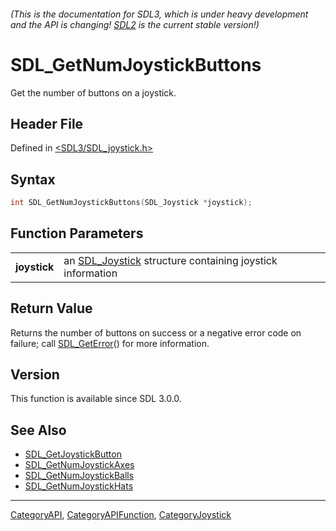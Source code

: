 ###### (This is the documentation for SDL3, which is under heavy development and the API is changing! [SDL2](https://wiki.libsdl.org/SDL2/) is the current stable version!)
# SDL_GetNumJoystickButtons

Get the number of buttons on a joystick.

## Header File

Defined in [<SDL3/SDL_joystick.h>](https://github.com/libsdl-org/SDL/blob/main/include/SDL3/SDL_joystick.h)

## Syntax

```c
int SDL_GetNumJoystickButtons(SDL_Joystick *joystick);
```

## Function Parameters

|                  |                                                                           |
| ---------------- | ------------------------------------------------------------------------- |
| **joystick**     | an [SDL_Joystick](SDL_Joystick) structure containing joystick information |

## Return Value

Returns the number of buttons on success or a negative error code on
failure; call [SDL_GetError](SDL_GetError)() for more information.

## Version

This function is available since SDL 3.0.0.

## See Also

- [SDL_GetJoystickButton](SDL_GetJoystickButton)
- [SDL_GetNumJoystickAxes](SDL_GetNumJoystickAxes)
- [SDL_GetNumJoystickBalls](SDL_GetNumJoystickBalls)
- [SDL_GetNumJoystickHats](SDL_GetNumJoystickHats)

----
[CategoryAPI](CategoryAPI), [CategoryAPIFunction](CategoryAPIFunction), [CategoryJoystick](CategoryJoystick)

